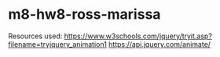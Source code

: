 # m8-hw8-ross-marissa

Resources used:
https://www.w3schools.com/jquery/tryit.asp?filename=tryjquery_animation1
https://api.jquery.com/animate/
